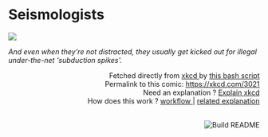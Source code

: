 # <b>Seismologists</b>

[![](https://imgs.xkcd.com/comics/seismologists.png)](https://xkcd.com/3021)

<i>And even when they&#39;re not distracted, they usually get kicked out for illegal under-the-net &#39;subduction spikes&#39;.</i>

<div align="right">
  Fetched directly from
  <a href="https://xkcd.com">
    xkcd
  </a>
  by
  <a href="https://github.com/Vanille-N/Vanille-N/blob/master/fetch">
    this bash script
  </a>
</div>
<div align="right">
  Permalink to this comic:
  <a href="https://xkcd.com/3021">
    https://xkcd.com/3021
  </a>
</div>
<div align="right">
  Need an explanation ?
  <a href="https://www.explainxkcd.com/wiki/index.php/3021">
    Explain xkcd
  </a>
</div>
<div align="right">
  How does this work ?
  <a href="https://github.com/Vanille-N/Vanille-N/blob/master/.github/workflows/build.yml">
    workflow
  </a>
  |
  <a href="https://simonwillison.net/2020/Jul/10/self-updating-profile-readme/">
    related explanation
  </a>
</div><br>

<a href="https://github.com/Vanille-N/Vanille-N/actions"><img src="https://github.com/Vanille-N/Vanille-N/workflows/Build%20README/badge.svg" align="right" alt="Build README"></a>
